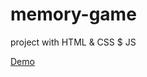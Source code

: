 # memory-game
project with HTML &amp; CSS $ JS

<a href="https://tarek-98.github.io/memory-game/">Demo</a>
